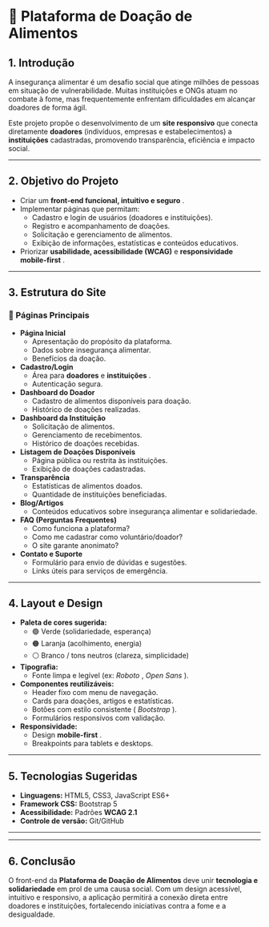 
# 🍲 Plataforma de Doação de Alimentos

## 1. Introdução

A insegurança alimentar é um desafio social que atinge milhões de pessoas em situação de vulnerabilidade. Muitas instituições e ONGs atuam no combate à fome, mas frequentemente enfrentam dificuldades em alcançar doadores de forma ágil.

Este projeto propõe o desenvolvimento de um **site responsivo** que conecta diretamente **doadores** (indivíduos, empresas e estabelecimentos) a **instituições** cadastradas, promovendo transparência, eficiência e impacto social.

---

## 2. Objetivo do Projeto

* Criar um  **front-end funcional, intuitivo e seguro** .
* Implementar páginas que permitam:
  * Cadastro e login de usuários (doadores e instituições).
  * Registro e acompanhamento de doações.
  * Solicitação e gerenciamento de alimentos.
  * Exibição de informações, estatísticas e conteúdos educativos.
* Priorizar **usabilidade, acessibilidade (WCAG)** e  **responsividade mobile-first** .

---

## 3. Estrutura do Site

### 🔹 Páginas Principais

* **Página Inicial**
  * Apresentação do propósito da plataforma.
  * Dados sobre insegurança alimentar.
  * Benefícios da doação.
* **Cadastro/Login**
  * Área para **doadores** e  **instituições** .
  * Autenticação segura.
* **Dashboard do Doador**
  * Cadastro de alimentos disponíveis para doação.
  * Histórico de doações realizadas.
* **Dashboard da Instituição**
  * Solicitação de alimentos.
  * Gerenciamento de recebimentos.
  * Histórico de doações recebidas.
* **Listagem de Doações Disponíveis**
  * Página pública ou restrita às instituições.
  * Exibição de doações cadastradas.
* **Transparência**
  * Estatísticas de alimentos doados.
  * Quantidade de instituições beneficiadas.
* **Blog/Artigos**
  * Conteúdos educativos sobre insegurança alimentar e solidariedade.
* **FAQ (Perguntas Frequentes)**
  * Como funciona a plataforma?
  * Como me cadastrar como voluntário/doador?
  * O site garante anonimato?
* **Contato e Suporte**
  * Formulário para envio de dúvidas e sugestões.
  * Links úteis para serviços de emergência.

---

## 4. Layout e Design

* **Paleta de cores sugerida:**
  * 🟢 Verde (solidariedade, esperança)
  * 🟠 Laranja (acolhimento, energia)
  * ⚪ Branco / tons neutros (clareza, simplicidade)
* **Tipografia:**
  * Fonte limpa e legível (ex:  *Roboto* ,  *Open Sans* ).
* **Componentes reutilizáveis:**
  * Header fixo com menu de navegação.
  * Cards para doações, artigos e estatísticas.
  * Botões com estilo consistente ( *Bootstrap* ).
  * Formulários responsivos com validação.
* **Responsividade:**
  * Design  **mobile-first** .
  * Breakpoints para tablets e desktops.

---

## 5. Tecnologias Sugeridas

* **Linguagens:** HTML5, CSS3, JavaScript ES6+
* **Framework CSS:** Bootstrap 5
* **Acessibilidade:** Padrões **WCAG 2.1**
* **Controle de versão:** Git/GitHub

---

---

## 6. Conclusão

O front-end da **Plataforma de Doação de Alimentos** deve unir **tecnologia e solidariedade** em prol de uma causa social. Com um design acessível, intuitivo e responsivo, a aplicação permitirá a conexão direta entre doadores e instituições, fortalecendo iniciativas contra a fome e a desigualdade.
